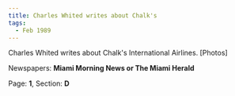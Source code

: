 ```yaml
---  
title: Charles Whited writes about Chalk's  
tags:  
  - Feb 1989  
---  
```

  
Charles Whited writes about Chalk's International Airlines. [Photos]  
  
Newspapers: **Miami Morning News or The Miami Herald**  
  
Page: **1**, Section: **D** 
